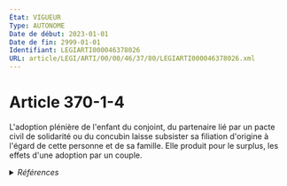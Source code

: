 ```yaml
---
État: VIGUEUR
Type: AUTONOME
Date de début: 2023-01-01
Date de fin: 2999-01-01
Identifiant: LEGIARTI000046378026
URL: article/LEGI/ARTI/00/00/46/37/80/LEGIARTI000046378026.xml
---
```


<h1>Article 370-1-4</h1>

L'adoption plénière de l'enfant du conjoint, du partenaire lié par un pacte
civil de solidarité ou du concubin laisse subsister sa filiation d'origine à
l'égard de cette personne et de sa famille. Elle produit pour le surplus, les
effets d'une adoption par un couple.


<details>
  <summary><em>Références</em></summary>

  <h2>Articles faisant référence à l'article</h2>
  
  <ul>
    <li>
      <a href="https://legal.tricoteuses.fr//redirection/LEGIARTI000045204913?vers=git&vers=legifrance">Code civil - article 356 AUTONOME MODIFIE, en vigueur du 2022-02-23 au 2023-01-01</a> CONCORDANCE cible
    </li>
    <li>
      <a href="https://legal.tricoteuses.fr//redirection/LEGIARTI000046369190?vers=git&vers=legifrance">Ordonnance n° 2022-1292 du 5 octobre 2022 prise en application de l'article 18 de la loi n° 2022-219 du 21 février 2022 visant à réformer l'adoption - article 20 ENTIEREMENT_MODIF</a> CREE source
    </li>
  </ul>
  
  <h2>Références faites par l'article</h2>
  
  <ul>
    <li>
      2022-10-05 CREE cible <a href="https://legal.tricoteuses.fr//redirection/LEGIARTI000046369190?vers=git&vers=legifrance">Ordonnance n° 2022-1292 du 5 octobre 2022 prise en application de l'article 18 de la loi n° 2022-219 du 21 février 2022 visant à réformer l'adoption - article 20 ENTIEREMENT_MODIF</a>
    </li>
    <li>
      2999-01-01 CONCORDANCE source <a href="https://legal.tricoteuses.fr//redirection/LEGIARTI000045204913?vers=git&vers=legifrance">Code civil - article 356 AUTONOME MODIFIE, en vigueur du 2022-02-23 au 2023-01-01</a>
    </li>
  </ul>
</details>
